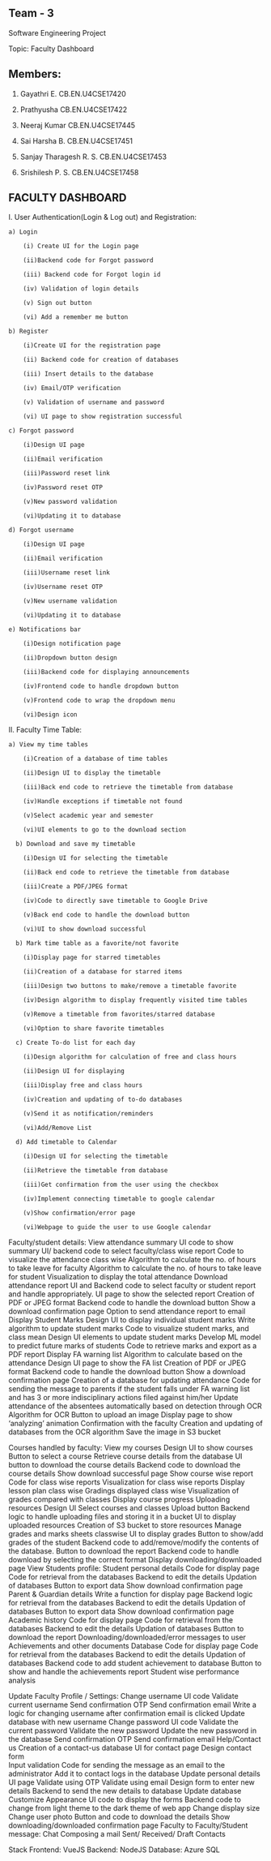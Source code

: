 ## Team - 3

Software Engineering Project

Topic: Faculty Dashboard

## Members:

1) Gayathri E. 			CB.EN.U4CSE17420

2) Prathyusha 			CB.EN.U4CSE17422

3) Neeraj Kumar 			CB.EN.U4CSE17445

4) Sai Harsha B. 			CB.EN.U4CSE17451

5) Sanjay Tharagesh R. S. 	CB.EN.U4CSE17453

6) Srishilesh P. S.			CB.EN.U4CSE17458


## FACULTY DASHBOARD

I. User Authentication(Login & Log out) and Registration:

    a) Login
    
        (i) Create UI for the Login page
        
        (ii)Backend code for Forgot password
        
        (iii) Backend code for Forgot login id
        
        (iv) Validation of login details

        (v) Sign out button 

        (vi) Add a remember me button 

    b) Register
  
        (i)Create UI for the registration page

        (ii) Backend code for creation of databases

        (iii) Insert details to the database

        (iv) Email/OTP verification

        (v) Validation of username and password

        (vi) UI page to show registration successful

    c) Forgot password
    
        (i)Design UI page

        (ii)Email verification 

        (iii)Password reset link

        (iv)Password reset OTP

        (v)New password validation

        (vi)Updating it to database

    d) Forgot username
    
        (i)Design UI page

        (ii)Email verification 

        (iii)Username reset link

        (iv)Username reset OTP

        (v)New username validation

        (vi)Updating it to database

    e) Notifications bar

        (i)Design notification page

        (ii)Dropdown button design

        (iii)Backend code for displaying announcements

        (iv)Frontend code to handle dropdown button

        (v)Frontend code to wrap the dropdown menu

        (vi)Design icon 

II. Faculty Time Table:

    a) View my time tables

        (i)Creation of a database of time tables

        (ii)Design UI to display the timetable

        (iii)Back end code to retrieve the timetable from database

        (iv)Handle exceptions if timetable not found

        (v)Select academic year and semester

        (vi)UI elements to go to the download section

      b) Download and save my timetable

        (i)Design UI for selecting the timetable

        (ii)Back end code to retrieve the timetable from database

        (iii)Create a PDF/JPEG format 

        (iv)Code to directly save timetable to Google Drive

        (v)Back end code to handle the download button

        (vi)UI to show download successful

      b) Mark time table as a favorite/not favorite

        (i)Display page for starred timetables

        (ii)Creation of a database for starred items

        (iii)Design two buttons to make/remove a timetable favorite

        (iv)Design algorithm to display frequently visited time tables

        (v)Remove a timetable from favorites/starred database

        (vi)Option to share favorite timetables

      c) Create To-do list for each day

        (i)Design algorithm for calculation of free and class hours

        (ii)Design UI for displaying

        (iii)Display free and class hours

        (iv)Creation and updating of to-do databases

        (v)Send it as notification/reminders

        (vi)Add/Remove List

      d) Add timetable to Calendar

        (i)Design UI for selecting the timetable

        (ii)Retrieve the timetable from database

        (iii)Get confirmation from the user using the checkbox

        (iv)Implement connecting timetable to google calendar

        (v)Show confirmation/error page 

        (vi)Webpage to guide the user to use Google calendar

Faculty/student details:
View attendance summary
UI code to show summary
UI/ backend code to select faculty/class wise report
Code to visualize the attendance class wise
Algorithm to calculate the no. of hours to take leave for faculty
Algorithm to calculate the no. of hours to take leave for student
Visualization to display the total attendance 
Download attendance report
UI and Backend code to select faculty or student report and handle appropriately.
UI page to show the selected report
Creation of PDF or JPEG format
Backend code to handle the download button
Show a download confirmation page
Option to send attendance report to email
Display Student Marks
Design UI to display individual student marks
Write algorithm to update student marks
Code to visualize student marks, and class mean
Design UI elements to update student marks
Develop ML model to predict future marks of students
Code to retrieve marks and export as a PDF report
Display FA warning list
Algorithm to calculate based on the attendance
Design UI page to show the FA list
Creation of PDF or JPEG format
Backend code to handle the download button
Show a download confirmation page
Creation of a database for updating attendance
Code for sending the message to parents if the student falls under FA warning list and has 3 or more indisciplinary actions filed against him/her
Update attendance of the absentees automatically based on detection through OCR 
Algorithm for OCR 
Button to upload an image
Display page to show ‘analyzing’ animation
Confirmation with the faculty
Creation and updating of databases from the OCR algorithm
Save the image in S3 bucket

Courses handled by faculty:
View my courses
Design UI to show courses
Button to select a course
Retrieve course details from the database
UI button to download the course details
Backend code to download the course details
Show download successful page
Show course wise report
Code for class wise reports
Visualization for class wise reports
Display lesson plan class wise
Gradings displayed class wise
Visualization of grades compared with classes
Display course progress
Uploading resources
Design UI
Select courses and classes
Upload button
Backend logic to handle uploading files and storing it in a bucket
UI to display uploaded resources
Creation of S3 bucket to store resources
Manage grades and marks sheets classwise
UI to display grades
Button to show/add grades of the student
Backend code to add/remove/modify the contents of the database.
Button to download the report
Backend code to handle download by selecting the correct format
Display downloading/downloaded page
View Students profile:
Student personal details
Code for display page 
Code for retrieval from the databases
Backend to edit the details
Updation of databases 
Button to export data 
Show download confirmation page
Parent & Guardian details
Write a function for display page 
Backend logic for retrieval from the databases
Backend to edit the details
Updation of databases 
Button to export data
Show download confirmation page
Academic history
Code for display page 
Code for retrieval from the databases
Backend to edit the details
Updation of databases 
Button to download the report
Downloading/downloaded/error messages to user
Achievements and other documents
Database Code for display page 
Code for retrieval from the databases
Backend to edit the details
Updation of databases 
Backend code to add student achievement to database
Button to show and handle the achievements report
Student wise performance analysis



Update Faculty Profile / Settings:
Change username
UI code
Validate current username
Send confirmation OTP
Send confirmation email
Write a logic for changing username after confirmation email is clicked
Update database with new username
Change password
UI code
Validate the current password 
Validate the new password
Update the new password in the database
Send confirmation OTP
Send confirmation email
Help/Contact us
Creation of a contact-us database
UI for contact page
Design contact form  
Input validation
Code for sending the message as an email to the administrator
Add it to contact logs in the database
Update personal details
UI page
Validate using OTP
Validate using email
Design form to enter new details 
Backend to send the new details to database
Update database
Customize Appearance
UI code to display the forms
Backend code to change from light theme to the dark theme of web app
Change display size
Change user photo
Button and code to download the details
Show downloading/downloaded confirmation page
Faculty to Faculty/Student message:
Chat
Composing a mail
Sent/ Received/ Draft
Contacts



Stack
Frontend: VueJS
Backend: NodeJS
Database: Azure SQL
